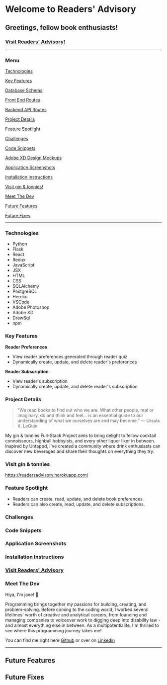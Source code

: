 # Welcome to Readers' Advisory
<!-- ![gin & tonnies Logo](frontend/public/images/gandtthin2.png) -->

## Greetings, fellow book enthusiasts!

### [Visit Readers' Advisory!](https://readersadvisory.herokuapp.com/)

---

### Menu

[Technologies](#Technologies)

[Key Features](#Key-Features)

[Database Schema](https://github.com/jemcodes/readersAdvisory/wiki/Database-Schema)

[Front End Routes](https://github.com/jemcodes/readersAdvisory/wiki/Front-End-Routes)

[Backend API Routes](https://github.com/jemcodes/readersAdvisory/wiki/Backend-API-Routes)

[Project Details](#Project-Details)

[Feature Spotlight](#Feature-Spotlight)

[Challenges](#Challenges)

[Code Snippets](#Code-Snippets)

<!-- [Redux Store Tree Samples](https://github.com/jemcodes/ginAndTonnies/wiki/Redux-Store-Tree-Samples) -->

[Adobe XD Design Mockups](https://github.com/jemcodes/readersAdvisory/wiki/Adobe-XD-Design-Mockups)

[Application Screenshots](#Application-Screenshots)

[Installation Instructions](#Installation-Instructions)

[Visit gin & tonnies!](https://readersadvisory.herokuapp.com/)

[Meet The Dev](#Meet-The-Dev)

[Future Features](#Future-Features)

[Future Fixes](#Future-Fixes)

---

### Technologies
* Python
* Flask 
* React
* Redux
* JavaScript
* JSX
* HTML
* CSS
* SQLAlchemy
* PostgreSQL
* Heroku
* VSCode
* Adobe Photoshop
* Adobe XD
* DrawSql
* npm

### Key Features

**Reader Preferences**
* View reader preferences generated through reader quiz
* Dynamically create, update, and delete reader's preferences

**Reader Subscription**
* View reader's subscription
* Dynamically create, update, and delete reader's subscription

### Project Details
>“We read books to find out who we are. What other people, real or imaginary, do and think and feel... is an essential guide to our understanding of what we ourselves are and may become.”
― Ursula K. LeGuin

My gin & tonnies Full-Stack Project aims to bring delight to fellow cocktail connoisseurs, highball hobbyists, and every other liquor liker in between. Inspired by Untappd, I've created a community where drink enthusiasts can discover new beverages and share their thoughts on everything they try.

### Visit gin & tonnies
https://readersadvisory.herokuapp.com/

### Feature Spotlight
* Readers can create, read, update, and delete book preferences. 
* Readers can also create, read, update, and delete subscriptions.
<!-- * I implemented basic front end authorization so the current user is guided to only update and delete drinks and reviews they created. -->

### Challenges
<!-- 
This was my first solo build of a full React app. I found the integration with Redux to be particularly challenging. With less than a week of knowledge under my belt, I took on the task and I'm quite pleased with the outcome.

* The learning curve for interacting with the Redux store to grab state was steep for me. It was eye-opening when I finally understood how to connect those dots and select only the information I wanted to show.

* I felt more comfortable with PostgreSQL and Sequelize during this project after having used them in a previous group project. Still, it's a daunting task to make sure all the relationships are implemented correctly, knowing that the functionality of your app depends on it! -->

### Code Snippets
<!-- *Nested routes access*

One difficulty I face was accessing my reviews through my drink id route. I researched and employed mergeParams along with useParams to accomplish this.

By merging the route on the backend, I was able to write my review update and delete methods as if they were the direct route. Then, on the front end, I assigned the drinkId and reviewId to standin for the correct paths in the URL. From there, I was able to access everything I needed to call upon a single drink, get its reviews, and allow the user to update and delete reviews they'd written.

![Merge Params Route Access](frontend/public/images/mergeParamsReviews.png) -->

### Application Screenshots
<!-- *Single Drink Details*

Demonstrates that a user (in this case, nari) does not have authority to update or delete drinks or reviews they did not create

![SingleDrinkDetails](/frontend/public/images/singleDrinkDetail.png)

### [View Additional Screenshots](https://github.com/jemcodes/ginAndTonnies/wiki/Application-Screenshots) -->


### Installation Instructions
<!-- * Git clone the project file
* On your local machine, run 'npm install' to install required dependenices
* Initiate database setup as stated in .env.example
* Run npx dotenv sequelize commands (migrate, seed, etc.)
* Run 'npm start' command on localhost for both backend and front end servers
* Server should automatically navigate you to localhost:port in browser. -->

### [Visit Readers' Advisory](https://readersadvisory.herokuapp.com/)

### Meet The Dev

Hiya, I'm jane! 👋

Programming brings together my passions for building, creating, and problem-solving. Before coming to the coding world, I worked several lifetimes' worth of creative and analytical careers, from founding and managing companies to voiceover work to digging deep into disability law - and almost everything else in between. As a multipotentialite, I'm thrilled to see where this programming journey takes me!

You can find me right here [Github](https://github.com/jemcodes) or over on [Linkedin](https://www.linkedin.com/in/jemcodes/) 


---

## Future Features

<!-- **Venues**
* See a list of venues associated with drinks
* As a venue owner, create, update, and delete a listing for your venue's details

**Badges**
* Earn badges for trying and reviewing new drinks

**Expanded User Profiles**
* See profile page for each user
* As a user, create, update, and delete details on your profile page
* Drinks and badges dynamically added to your profile

**Additional Protections**
* Amplify security measures, particularly backend considerations, to prevent current user from updating or deleting another user's created drinks and reviews. -->

## Future Fixes

<!-- **Heroku Hosting Improvements**
* Loadtimes for backend calls are quite slow at the moment. As we haven't yet learned about database optimization, I would like to improve this when I have time to revist the project. -->

